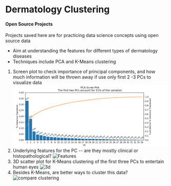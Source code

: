 # Dermatology Clustering

#### Open Source Projects

Projects saved here are for practicing data science concepts using open source data
- Aim at understanding the features for different types of dermatology diseases
- Techniques include PCA and K-Means clustering

1. Screen plot to check importance of principal components, and how much information will be thrown away if use only first 2 -3 PCs to visualize data ![Scree](https://github.com/tuttoaposto/OpenSource/blob/master/Derm_Clustering/Derm_ScreePlot.png)
2. Underlying features for the PC -- are they mostly clinical or histopathological? ![Features](C:\Users\tuttoaposto\Desktop\My_Py_Projects\OpenSource\Derm_Clustering\Derm_PC1_Features.png)
3. 3D scatter plot for K-Means clustering of the first three PCs to entertain human eyes ![3d](C:\Users\tuttoaposto\Desktop\My_Py_Projects\OpenSource\Derm_Clustering\Derm_3D_KMeans.png)
4. Besides K-Means, are better ways to cluster this data? ![compare clustering](C:\Users\tuttoaposto\Desktop\My_Py_Projects\OpenSource\Derm_Clustering\Derm_Compare_Clustering.png)